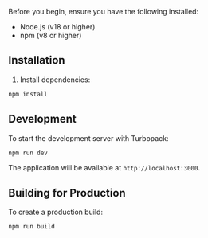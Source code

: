 Before you begin, ensure you have the following installed:
- Node.js (v18 or higher)
- npm (v8 or higher)

## Installation


1. Install dependencies:
```bash
npm install
```

## Development

To start the development server with Turbopack:

```bash
npm run dev
```

The application will be available at `http://localhost:3000`.

## Building for Production

To create a production build:

```bash
npm run build
```




